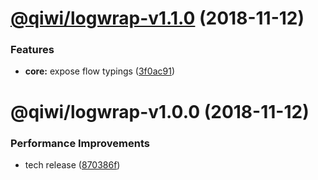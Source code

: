 # [@qiwi/logwrap-v1.1.0](https://github.com/qiwi/logwrap/compare/v1.0.0...v1.1.0) (2018-11-12)


### Features

* **core:** expose flow typings ([3f0ac91](https://github.com/qiwi/logwrap/commit/3f0ac91))

# @qiwi/logwrap-v1.0.0 (2018-11-12)


### Performance Improvements

* tech release ([870386f](https://github.com/qiwi/logwrap/commit/870386f))

